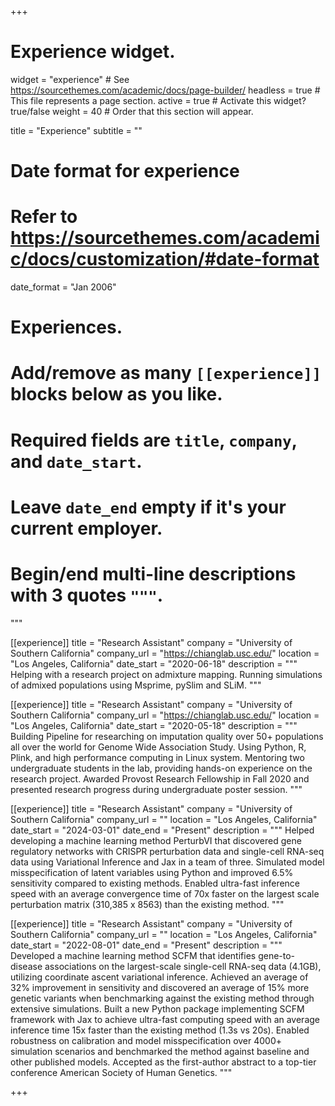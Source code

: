 +++
# Experience widget.
widget = "experience"  # See https://sourcethemes.com/academic/docs/page-builder/
headless = true  # This file represents a page section.
active = true  # Activate this widget? true/false
weight = 40  # Order that this section will appear.

title = "Experience"
subtitle = ""

# Date format for experience
#   Refer to https://sourcethemes.com/academic/docs/customization/#date-format
date_format = "Jan 2006"

# Experiences.
#   Add/remove as many `[[experience]]` blocks below as you like.
#   Required fields are `title`, `company`, and `date_start`.
#   Leave `date_end` empty if it's your current employer.
#   Begin/end multi-line descriptions with 3 quotes `"""`.

"""

[[experience]]
  title = "Research Assistant"
  company = "University of Southern California"
  company_url = "https://chianglab.usc.edu/"
  location = "Los Angeles, California"
  date_start = "2020-06-18"
  description = """
  Helping with a research project on admixture mapping.
  Running simulations of admixed populations using Msprime, pySlim and SLiM.
  """

[[experience]]
  title = "Research Assistant"
  company = "University of Southern California"
  company_url = "https://chianglab.usc.edu/"
  location = "Los Angeles, California"
  date_start = "2020-05-18"
  description = """
  Building Pipeline for researching on imputation quality over 50+ populations all over the world for Genome Wide Association Study.
  Using Python, R, Plink, and high performance computing in Linux system.
  Mentoring two undergraduate students in the lab, providing hands-on experience on the research project.
  Awarded Provost Research Fellowship in Fall 2020 and presented research progress during undergraduate poster session.
  """

[[experience]]
  title = "Research Assistant"
  company = "University of Southern California"
  company_url = ""
  location = "Los Angeles, California"
  date_start = "2024-03-01"
  date_end = "Present"
  description = """
  Helped developing a machine learning method PerturbVI that discovered gene regulatory networks with CRISPR perturbation data and single-cell RNA-seq data using Variational Inference and Jax in a team of three.
  Simulated model misspecification of latent variables using Python and improved 6.5% sensitivity compared to existing methods.
  Enabled ultra-fast inference speed with an average convergence time of 70x faster on the largest scale perturbation matrix (310,385 x 8563) than the existing method.
  """

[[experience]]
  title = "Research Assistant"
  company = "University of Southern California"
  company_url = ""
  location = "Los Angeles, California"
  date_start = "2022-08-01"
  date_end = "Present"
  description = """
  Developed a machine learning method SCFM that identifies gene-to-disease associations on the largest-scale single-cell RNA-seq data (4.1GB), utilizing coordinate ascent variational inference.
  Achieved an average of 32% improvement in sensitivity and discovered an average of 15% more genetic variants when benchmarking against the existing method through extensive simulations.
  Built a new Python package implementing SCFM framework with Jax to achieve ultra-fast computing speed with an average inference time 15x faster than the existing method (1.3s vs 20s).
  Enabled robustness on calibration and model misspecification over 4000+ simulation scenarios and benchmarked the method against baseline and other published models.
  Accepted as the first-author abstract to a top-tier conference American Society of Human Genetics.
  """

+++
